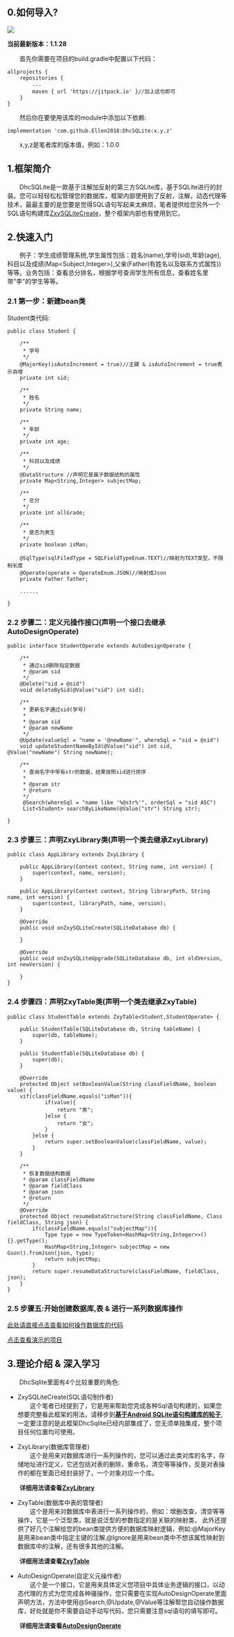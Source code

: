 
## 0.如何导入?

[![](https://jitpack.io/v/Ellen2018/DhcSQLite.svg)](https://jitpack.io/#Ellen2018/DhcSQLite)

**当前最新版本：1.1.28**

&emsp;&emsp;首先你需要在项目的build.gradle中配置以下代码：  

    allprojects {
		repositories {
			...
			maven { url 'https://jitpack.io' }//加上这句即可
		}
	}

&emsp;&emsp;然后你在要使用该库的module中添加以下依赖:  

    implementation 'com.github.Ellen2018:DhcSQLite:x.y.z'

&emsp;&emsp;x,y,z是笔者库的版本值，例如：1.0.0

## 1.框架简介

&emsp;&emsp;DhcSQLite是一款基于注解加反射的第三方SQLite库，基于SQLite进行的封装。您可以轻轻松松管理您的数据库，框架内部使用到了反射，注解，动态代理等技术，最最主要的是您要是觉得SQL语句写起来太麻烦，笔者提供给您另外一个SQL语句构建库[ZxySQLiteCreate](https://github.com/Ellen2018/ZxySQLiteCreate)，整个框架内部也有使用到它。


## 2.快速入门

&emsp;&emsp;例子：学生成绩管理系统,学生属性包括：姓名(name),学号(sid),年龄(age),科目以及成绩(Map<Subject,Integer>),父亲(Father(有姓名以及联系方式属性))等等。业务包括：查看总分排名，根据学号查询学生所有信息，查看姓名里带"李"的学生等等。

### 2.1 第一步：新建bean类

Student类代码:

    public class Student {

        /**
         * 学号
         */
        @MajorKey(isAutoIncrement = true)//主键 & isAutoIncrement = true表示自增
        private int sid;

        /**
         * 姓名
         */
        private String name;

        /**
         * 年龄
         */
        private int age;

        /**
         * 科目以及成绩
         */
        @DataStructure //声明它是属于数据结构的属性
        private Map<String,Integer> subjectMap;

        /**
         * 总分
         */
        private int allGrade;

        /**
         * 是否为男生
         */
        private boolean isMan;

        @SqlType(sqlFiledType = SQLFieldTypeEnum.TEXT)//映射为TEXT类型，不限制长度
        @Operate(operate = OperateEnum.JSON)//映射成Json
        private Father father;

        ......

    }

### 2.2 步骤二：定义元操作接口(声明一个接口去继承AutoDesignOperate)

    public interface StudentOperate extends AutoDesignOperate {
    
        /**
         * 通过sid删除指定数据
         * @param sid
         */
        @Delete("sid = @sid")
        void deleteBySid(@Value("sid") int sid);

        /**
         * 更新名字通过sid(学号)
         *
         * @param sid
         * @param newName
         */
        @Update(valueSql = "name = '@newName'", whereSql = "sid = @sid")
        void updateStudentNameById(@Value("sid") int sid, @Value("newName") String newName);

        /**
         * 查询名字中带有str的数据，结果按照sid进行排序
         *
         * @param str
         * @return
         */
         @Search(whereSql = "name like '%@str%'", orderSql = "sid ASC")
         List<Student> searchByLikeName(@Value("str") String str);
    
    }

### 2.3 步骤三：声明ZxyLibrary类(声明一个类去继承ZxyLibrary)

    public class AppLibrary extends ZxyLibrary {
    
        public AppLibrary(Context context, String name, int version) {
            super(context, name, version);
        }

        public AppLibrary(Context context, String libraryPath, String name, int version) {
            super(context, libraryPath, name, version);
        }

        @Override
        public void onZxySQLiteCreate(SQLiteDatabase db) {
        
        }

        @Override
        public void onZxySQLiteUpgrade(SQLiteDatabase db, int oldVersion, int newVersion) {

        }
    }

### 2.4 步骤四：声明ZxyTable类(声明一个类去继承ZxyTable)

    public class StudentTable extends ZxyTable<Student,StudentOperate> {
    
        public StudentTable(SQLiteDatabase db, String tableName) {
            super(db, tableName);
        }

        public StudentTable(SQLiteDatabase db) {
            super(db);
        }

        @Override
        protected Object setBooleanValue(String classFieldName, boolean value) {
        vif(classFieldName.equals("isMan")){
                if(value){
                    return "男";
                }else {
                    return "女";
                }
            }else {
                return super.setBooleanValue(classFieldName, value);
            }
        }
    
        /**
         * 恢复数据结构数据
         * @param classFieldName
         * @param fieldClass
         * @param json
         * @return
         */
        @Override
        protected Object resumeDataStructure(String classFieldName, Class fieldClass, String json) {
            if(classFieldName.equals("subjectMap")){
                Type type = new TypeToken<HashMap<String,Integer>>() {}.getType();
                HashMap<String,Integer> subjectMap = new Gson().fromJson(json, type);
                return subjectMap;
            }
            return super.resumeDataStructure(classFieldName, fieldClass, json);
        }
    }

### 2.5 步骤五:开始创建数据库,表 & 进行一系列数据库操作

[此处请直接点击查看如何操作数据库的代码](https://github.com/Ellen2018/DhcSqlteTest/blob/master/app/src/main/java/com/ellen/dhcsqltetest/MainActivity.java)


[点击查看演示的项目](https://github.com/Ellen2018/DhcSqlteTest)

## 3.理论介绍 & 深入学习

&emsp;&emsp;DhcSqlite里面有4个比较重要的角色:

- ZxySQLiteCreate(SQL语句制作者)  
&emsp;&emsp;这个笔者已经提到了，它是用来帮助您完成各种Sql语句构建的，如果您想要完整看此框架的用法，请移步到[**基于Android SQLite语句构建库的轮子**](https://blog.csdn.net/ClAndEllen/article/details/103909339),一定要注意的是此框架DhcSqlite已经内部集成了，您无须单独集成，整个项目任何位置均可使用。  

- ZxyLibrary(数据库管理者)  
&emsp;&emsp;这个是用来对数据库进行一系列操作的，您可以通过此类对库的名字，存储地址进行定义，它还包括对表的删除，重命名，清空等等操作，反是对表操作的都在里面已经封装好了，一个对象对应一个库。 

&emsp;&emsp;**详细用法请查看**[**ZxyLibrary**](https://github.com/Ellen2018/DhcSQLite/blob/master/ZxyLibrary.md)  

- ZxyTable(数据库中表的管理者)   
&emsp;&emsp;这个是用来对数据库中表进行一系列操作的，例如：增删改查，清空等等操作，它是一个泛型类，就是说泛型的参数指定的是关联的映射类， 此外还提供了好几个注解给您的bean类提供方便的数据库映射逻辑，例如:@MajorKey是用来bean类中指定主键的注解,@Ignore是用来bean类中不想该属性映射到数据库中的注解，还有很多其他的注解。

&emsp;&emsp;**详细用法请查看**[**ZxyTable**](https://github.com/Ellen2018/DhcSQLite/blob/master/ZxyTable.md)

- AutoDesignOperate(自定义元操作者)  
&emsp;&emsp;这个是一个接口，它是用来具体定义您项目中具体业务逻辑的接口，以动态代理的方式为您完成各种骚操作，您只需要在实现AutoDesignOperate里面声明方法，方法中使用@Search,@Update,@Value等注解帮您自动操作数据库，好处就是你不需要自动手动写代码，您只需要注意sql语句的填写即可。  

&emsp;&emsp;**详细用法请查看**[**AutoDesignOperate**](https://github.com/Ellen2018/DhcSQLite/blob/master/AutoDesignOperate.md)
